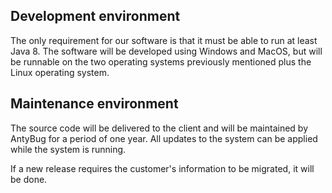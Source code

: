 ## Development environment

The only requirement for our software is that 
it must be able to run at least Java 8. The software 
will be developed using Windows and MacOS, but will 
be runnable on the two operating systems previously 
mentioned plus the Linux operating system.

## Maintenance environment

The source code will be delivered to the client and will 
be maintained by AntyBug for a period of one year.
All updates to the system can be applied while the system 
is running.

If a new release requires the customer's information to 
be migrated, it will be done. 

